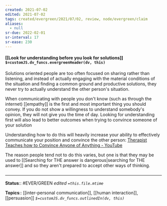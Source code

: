 ```yaml
---
created: 2021-07-02
edited: 2021-07-02
tags: created/evergreen/2021/07/02, review, node/evergreen/claim
aliases:
  - null
sr-due: 2022-02-01
sr-interval: 17
sr-ease: 230
---
```


#### [[Look for understanding before you look for solutions]] `$=customJS.dv_funcs.evergreenHeader(dv, this)`

Solutions oriented people are too often focused on sharing rather than listening,
and instead of actually engaging with the material conditions of the situation
and finding a common ground and productive solutions,
they never try to actually understand the other person's situation.

When communicating with people you don't know (such as through the internet) [[empathy]] is the first and most important thing you should convey. If you do not show a willingness to understand somebody's opinion, they will not give you the time of day. Looking for understanding first will also lead to better outcomes when trying to convince someone of your solution 

Understanding how to do this will heavily increase your ability to effectively communicate your position and convince the other person: 
[Therapist Teaches how to Convince Anyone of Anything - YouTube](https://www.youtube.com/watch?v=8bAEuX2w2Ow)

The reason people tend not to do this varies, but one is that they may be used to 
[[Searching for THE answer is dangerous|searching for THE answer]]
and so they aren't prepared to accept other ways of thinking.

### <hr class="footnote"/>

**Status**:: #EVER/GREEN 
*edited `=this.file.mtime`*

**Topics**:: [[inter-personal communication]], [[human interaction]], [[persuasion]]
*`$=customJS.dv_funcs.outlinedIn(dv, this)`*
